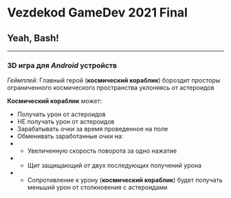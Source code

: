 # Vezdekod GameDev 2021 Final 
## Yeah, Bash!
---

### 3D игра для _Android_ устройств 

_Геймплей_: Главный герой (**космический кораблик**) бороздит просторы ограниченного космического пространства уклоняясь от астероидов

**Космический кораблик** может:
- Получать урон от астероидов
- НЕ получать урон от астероидов
- Зарабатывать очки за время проведенное на поле
- Обменивать заработанные очки на:
- + Увеличенную скорость поворота за одно нажатие
- - Щит защищающий от двух последующих получений урона
- - Сопротивление к урону (**космический кораблик**) будет получать меньший урон от столкновения с астероидами
